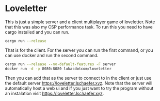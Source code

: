 # Loveletter
This is just a simple server and a client multiplayer game of loveletter. Note that this was also my CSP performance task. To run this you need to have cargo installed and you can run.
```zsh
cargo run --release
```
That is for the client. For the server you can run the first command, or you can use docker and run the second command.
```zsh
cargo run --release --no-default-features -F server
docker run -d -p 8080:8080 lukasdotcom/loveletter
```
Then you can add that as the server to connect to in the client or just use the default server https://loveletter.lschaefer.xyz. Note that the server will automatically host a web ui and if you just want to try the program without an instalation visit https://loveletter.lschaefer.xyz.